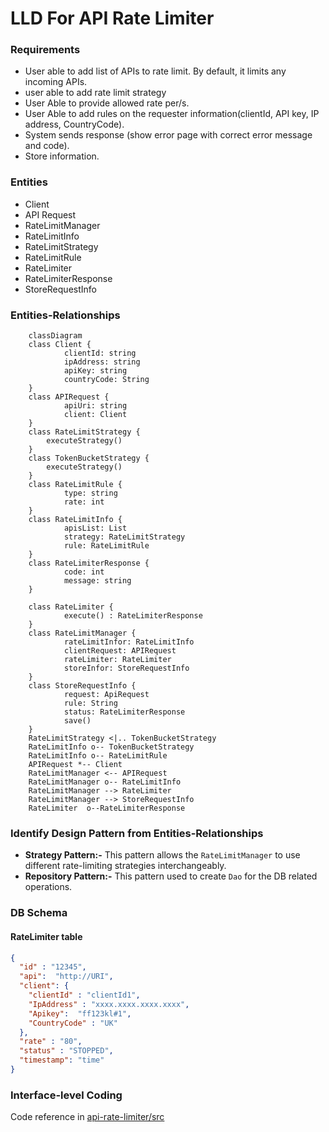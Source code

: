 # LLD For API Rate Limiter
### Requirements
* User able to add list of APIs to rate limit. By default, it limits any incoming APIs.
* user able to add rate limit strategy
* User Able to provide allowed rate per/s.
* User Able to add rules on the requester information(clientId, API key, IP address, CountryCode).
* System sends response (show error page with correct error message and code).
* Store information. 

### Entities
* Client
* API Request
* RateLimitManager
* RateLimitInfo
* RateLimitStrategy
* RateLimitRule
* RateLimiter
* RateLimiterResponse
* StoreRequestInfo

### Entities-Relationships
```mermaid
    classDiagram
    class Client {
            clientId: string
            ipAddress: string
            apiKey: string
            countryCode: String
    }
    class APIRequest {
            apiUri: string
            client: Client
    }
    class RateLimitStrategy {
        executeStrategy()
    }
    class TokenBucketStrategy {
        executeStrategy()
    }
    class RateLimitRule {
            type: string
            rate: int 
    } 
    class RateLimitInfo {
            apisList: List
            strategy: RateLimitStrategy
            rule: RateLimitRule 
    }
    class RateLimiterResponse {
            code: int
            message: string
    }
    
    class RateLimiter {
            execute() : RateLimiterResponse
    }
    class RateLimitManager {
            rateLimitInfor: RateLimitInfo
            clientRequest: APIRequest
            rateLimiter: RateLimiter 
            storeInfor: StoreRequestInfo 
    }
    class StoreRequestInfo {
            request: ApiRequest
            rule: String
            status: RateLimiterResponse 
            save()
    }
    RateLimitStrategy <|.. TokenBucketStrategy
    RateLimitInfo o-- TokenBucketStrategy
    RateLimitInfo o-- RateLimitRule
    APIRequest *-- Client
    RateLimitManager <-- APIRequest
    RateLimitManager o-- RateLimitInfo 
    RateLimitManager --> RateLimiter
    RateLimitManager --> StoreRequestInfo
    RateLimiter  o--RateLimiterResponse
```
### Identify Design Pattern from Entities-Relationships
* **Strategy Pattern:-** This pattern allows the `RateLimitManager` to use different rate-limiting strategies interchangeably.
* **Repository Pattern:-** This pattern used to create `Dao` for the DB related operations. 
### DB Schema
#### RateLimiter table

```json
{
  "id" : "12345",
  "api":  "http://URI",
  "client": {
    "clientId" : "clientId1",
    "IpAddress" : "xxxx.xxxx.xxxx.xxxx",
    "Apikey":  "ff123kl#1",
    "CountryCode" : "UK"
  },
  "rate" : "80",
  "status" : "STOPPED",
  "timestamp": "time"
}
```

### Interface-level Coding
Code reference in [api-rate-limiter/src]() 
